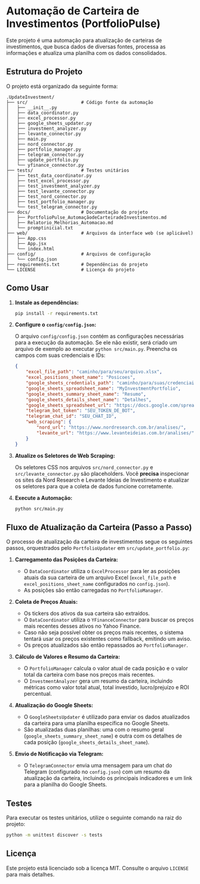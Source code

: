 # Automação de Carteira de Investimentos (PortfolioPulse)

Este projeto é uma automação para atualização de carteiras de investimentos, que busca dados de diversas fontes, processa as informações e atualiza uma planilha com os dados consolidados.

## Estrutura do Projeto

O projeto está organizado da seguinte forma:

```
.UpdateInvestment/
├── src/                    # Código fonte da automação
│   ├── __init__.py
│   ├── data_coordinator.py
│   ├── excel_processor.py
│   ├── google_sheets_updater.py
│   ├── investment_analyzer.py
│   ├── levante_connector.py
│   ├── main.py
│   ├── nord_connector.py
│   ├── portfolio_manager.py
│   ├── telegram_connector.py
│   ├── update_portfolio.py
│   └── yfinance_connector.py
├── tests/                  # Testes unitários
│   ├── test_data_coordinator.py
│   ├── test_excel_processor.py
│   ├── test_investment_analyzer.py
│   ├── test_levante_connector.py
│   ├── test_nord_connector.py
│   ├── test_portfolio_manager.py
│   └── test_telegram_connector.py
├── docs/                   # Documentação do projeto
│   ├── PortfolioPulse_AutomaçãodeCarteiradeInvestimentos.md
│   ├── Relatorio_Melhorias_Automacao.md
│   └── promptinicial.txt
├── web/                    # Arquivos da interface web (se aplicável)
│   ├── App.css
│   ├── App.jsx
│   └── index.html
├── config/                 # Arquivos de configuração
│   └── config.json
├── requirements.txt        # Dependências do projeto
└── LICENSE                 # Licença do projeto
```

## Como Usar

1.  **Instale as dependências:**

    ```bash
    pip install -r requirements.txt
    ```

2.  **Configure o `config/config.json`:**

    O arquivo `config/config.json` contém as configurações necessárias para a execução da automação. Se ele não existir, será criado um arquivo de exemplo ao executar `python src/main.py`. Preencha os campos com suas credenciais e IDs:

    ```json
    {
        "excel_file_path": "caminho/para/seu/arquivo.xlsx",
        "excel_positions_sheet_name": "Posicoes",
        "google_sheets_credentials_path": "caminho/para/suas/credenciais.json",
        "google_sheets_spreadsheet_name": "MyInvestmentPortfolio",
        "google_sheets_summary_sheet_name": "Resumo",
        "google_sheets_details_sheet_name": "Detalhes",
        "google_sheets_spreadsheet_url": "https://docs.google.com/spreadsheets/d/YOUR_SPREADSHEET_ID/edit",
        "telegram_bot_token": "SEU_TOKEN_DE_BOT",
        "telegram_chat_id": "SEU_CHAT_ID",
        "web_scraping": {
            "nord_url": "https://www.nordresearch.com.br/analises/",
            "levante_url": "https://www.levanteideias.com.br/analises/"
        }
    }
    ```

3.  **Atualize os Seletores de Web Scraping:**

    Os seletores CSS nos arquivos `src/nord_connector.py` e `src/levante_connector.py` são placeholders. Você **precisa** inspecionar os sites da Nord Research e Levante Ideias de Investimento e atualizar os seletores para que a coleta de dados funcione corretamente.

4.  **Execute a Automação:**

    ```bash
    python src/main.py
    ```

## Fluxo de Atualização da Carteira (Passo a Passo)

O processo de atualização da carteira de investimentos segue os seguintes passos, orquestrados pelo `PortfolioUpdater` em `src/update_portfolio.py`:

1.  **Carregamento das Posições da Carteira:**
    *   O `DataCoordinator` utiliza o `ExcelProcessor` para ler as posições atuais da sua carteira de um arquivo Excel (`excel_file_path` e `excel_positions_sheet_name` configurados no `config.json`).
    *   As posições são então carregadas no `PortfolioManager`.

2.  **Coleta de Preços Atuais:**
    *   Os tickers dos ativos da sua carteira são extraídos.
    *   O `DataCoordinator` utiliza o `YFinanceConnector` para buscar os preços mais recentes desses ativos no Yahoo Finance.
    *   Caso não seja possível obter os preços mais recentes, o sistema tentará usar os preços existentes como fallback, emitindo um aviso.
    *   Os preços atualizados são então repassados ao `PortfolioManager`.

3.  **Cálculo de Valores e Resumo da Carteira:**
    *   O `PortfolioManager` calcula o valor atual de cada posição e o valor total da carteira com base nos preços mais recentes.
    *   O `InvestmentAnalyzer` gera um resumo da carteira, incluindo métricas como valor total atual, total investido, lucro/prejuízo e ROI percentual.

4.  **Atualização do Google Sheets:**
    *   O `GoogleSheetsUpdater` é utilizado para enviar os dados atualizados da carteira para uma planilha específica no Google Sheets.
    *   São atualizadas duas planilhas: uma com o resumo geral (`google_sheets_summary_sheet_name`) e outra com os detalhes de cada posição (`google_sheets_details_sheet_name`).

5.  **Envio de Notificação via Telegram:**
    *   O `TelegramConnector` envia uma mensagem para um chat do Telegram (configurado no `config.json`) com um resumo da atualização da carteira, incluindo os principais indicadores e um link para a planilha do Google Sheets.

## Testes

Para executar os testes unitários, utilize o seguinte comando na raiz do projeto:

```bash
python -m unittest discover -s tests
```

## Licença

Este projeto está licenciado sob a licença MIT. Consulte o arquivo `LICENSE` para mais detalhes.


